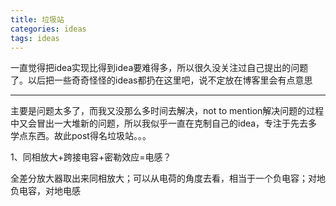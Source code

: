 ```yaml
---
title: 垃圾站
categories: ideas
tags: ideas
---
```


一直觉得把idea实现比得到idea要难得多，所以很久没关注过自己提出的问题了。以后把一些奇奇怪怪的ideas都扔在这里吧，说不定放在博客里会有点意思

---

主要是问题太多了，而我又没那么多时间去解决，not to mention解决问题的过程中又会冒出一大堆新的问题，所以我似乎一直在克制自己的idea，专注于先去多学点东西。故此post得名垃圾站。。。

1、同相放大+跨接电容+密勒效应=电感？

全差分放大器取出来同相放大；可以从电荷的角度去看，相当于一个负电容；对地负电容，对地电感

